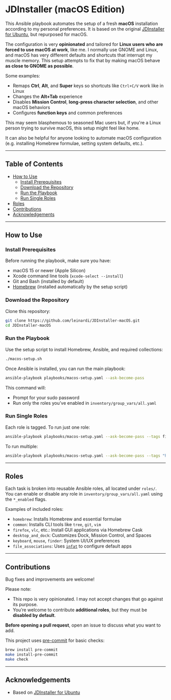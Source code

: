 <!-- [![Ubuntu test](https://github.com/leinardi/JDInstaller/actions/workflows/ubuntu-test.yaml/badge.svg?branch=release)](https://github.com/leinardi/JDInstaller-macOS/actions/workflows/ubuntu-test.yaml) [![CI release](https://github.com/leinardi/JDInstaller-macOS/actions/workflows/ci.yaml/badge.svg?branch=release)](https://github.com/leinardi/JDInstaller-macOS/actions/workflows/ci.yaml) -->

# JDInstaller (macOS Edition)

This Ansible playbook automates the setup of a fresh **macOS** installation according to my personal preferences. It is based on the
original [JDInstaller for Ubuntu](https://github.com/leinardi/JDInstaller), but repurposed for macOS.

The configuration is very **opinionated** and tailored for **Linux users who are forced to use macOS at work**, like me. I normally use GNOME and Linux, and
macOS has very different defaults and shortcuts that interrupt my muscle memory. This setup attempts to fix that by making macOS behave **as close to GNOME as
possible**.

Some examples:

- Remaps **Ctrl**, **Alt**, and **Super** keys so shortcuts like `Ctrl+C/V` work like in Linux
- Changes the **Alt+Tab** experience
- Disables **Mission Control**, **long-press character selection**, and other macOS behaviors
- Configures **function keys** and common preferences

This may seem blasphemous to seasoned Mac users but, if you're a Linux person trying to survive macOS, this setup might feel like home.

It can also be helpful for anyone looking to automate macOS configuration (e.g. installing Homebrew formulae, setting system defaults, etc.).

---

## Table of Contents

- [How to Use](#how-to-use)
    - [Install Prerequisites](#install-prerequisites)
    - [Download the Repository](#download-the-repository)
    - [Run the Playbook](#run-the-playbook)
    - [Run Single Roles](#run-single-roles)
- [Roles](#roles)
- [Contributions](#contributions)
- [Acknowledgements](#acknowledgements)

---

## How to Use

### Install Prerequisites

Before running the playbook, make sure you have:

- macOS 15 or newer (Apple Silicon)
- Xcode command line tools (`xcode-select --install`)
- Git and Bash (installed by default)
- [Homebrew](https://brew.sh) (installed automatically by the setup script)

### Download the Repository

Clone this repository:

```bash
git clone https://github.com/leinardi/JDInstaller-macOS.git
cd JDInstaller-macOS
````

### Run the Playbook

Use the setup script to install Homebrew, Ansible, and required collections:

```bash
./macos-setup.sh
```

Once Ansible is installed, you can run the main playbook:

```bash
ansible-playbook playbooks/macos-setup.yaml --ask-become-pass
```

This command will:

* Prompt for your sudo password
* Run only the roles you’ve enabled in `inventory/group_vars/all.yaml`

### Run Single Roles

Each role is tagged. To run just one role:

```bash
ansible-playbook playbooks/macos-setup.yaml --ask-become-pass --tags firefox
```

To run multiple:

```bash
ansible-playbook playbooks/macos-setup.yaml --ask-become-pass --tags "homebrew,common,development"
```

---

## Roles

Each task is broken into reusable Ansible roles, all located under `roles/`. You can enable or disable any role in `inventory/group_vars/all.yaml` using the
`*_enabled` flags.

Examples of included roles:

* `homebrew`: Installs Homebrew and essential formulae
* `common`: Installs CLI tools like `tree`, `git`, `vim`
* `firefox`, `vlc`, etc.: Install GUI applications via Homebrew Cask
* `desktop_and_dock`: Customizes Dock, Mission Control, and Spaces
* `keyboard`, `mouse`, `finder`: System UI/UX preferences
* `file_associations`: Uses [`infat`](https://github.com/philocalyst/infat) to configure default apps

---

## Contributions

Bug fixes and improvements are welcome!

Please note:

* This repo is very opinionated. I may not accept changes that go against its purpose.
* You’re welcome to contribute **additional roles**, but they must be **disabled by default**.

**Before opening a pull request**, open an issue to discuss what you want to add.

This project uses [pre-commit](https://pre-commit.com/) for basic checks:

```bash
brew install pre-commit
make install-pre-commit
make check
```

---

## Acknowledgements

* Based on [JDInstaller for Ubuntu](https://github.com/leinardi/JDInstaller)
